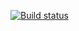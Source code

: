 [![Build status](https://ci.appveyor.com/api/projects/status/os2plb5p9ytroncq?svg=true)](https://ci.appveyor.com/project/bolshih/cijson)
